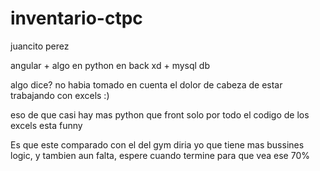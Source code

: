 # inventario-ctpc

juancito perez

angular + algo en python en back xd + mysql db

algo dice? no habia tomado en cuenta el dolor de cabeza de estar trabajando con excels :)

eso de que casi hay mas python que front solo por todo el codigo de los excels esta funny

Es que este comparado con el del gym diria yo que tiene mas bussines logic, y tambien aun falta, espere cuando termine para que vea ese 70%
